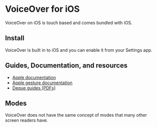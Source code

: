 # VoiceOver for iOS

VoiceOver on iOS is touch based and comes bundled with iOS.

## Install

VoiceOver is built in to iOS and you can enable it from your Settings app.

## Guides, Documentation, and resources

* [Apple documentation](https://www.apple.com/accessibility/iphone/vision/)
* [Apple gesture documentation](https://help.apple.com/iphone/12/#/iph3e2e2281)
* [Deque guides (PDFs)](https://dequeuniversity.com/screenreaders/voiceover-ios-shortcuts)

## Modes

VoiceOver does not have the same concept of modes that many other screen readers have.
